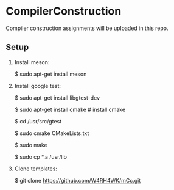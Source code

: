 # CompilerConstruction
Compiler construction assignments  will be uploaded in this repo.

## Setup

1. Install meson:

   $ sudo apt-get install meson

2. Install google test:

   $ sudo apt-get install libgtest-dev

   $ sudo apt-get install cmake # install cmake

   $ cd /usr/src/gtest

   $ sudo cmake CMakeLists.txt

   $ sudo make

   $ sudo cp *.a /usr/lib

3. Clone templates:

   $ git clone https://github.com/W4RH4WK/mCc.git

